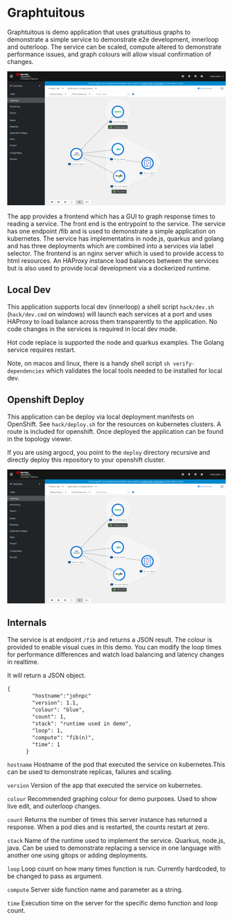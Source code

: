 # Graphtuitous

Graphtuitous is demo application that uses gratuitious graphs to demonstrate a simple service to demonstrate e2e development, innerloop and outerloop. The service can be scaled, compute altered to demonstrate performance issues, and graph colours will allow visual confirmation of changes.

![Gratuitous Graphs](graphtuitous.png)

The app provides a frontend which has a GUI to graph response times to reading a service. The front end is the entrypoint to the service. The service has  one endpoint /fib and is used to demonstrate a simple application on kubernetes. The service has implementatins in node.js, quarkus and golang and has three deployments which are combined into a services via label selector. The frontend is an nginx server which is used to provide access to html resources. An HAProxy instance load balances between the services but is also used to provide local development via a dockerized runtime.

## Local Dev 

This application supports local dev (innerloop) a shell script `hack/dev.sh` (`hack/dev.cmd` on windows) will launch each services at a port and uses HAProxy to load balance across them transparently to the application. No code changes in the services is required in local dev mode.

Hot code replace is supported the node and quarkus examples. The Golang service requires restart. 

Note, on macos and linux, there is a handy shell script `sh verify-dependencies` which validates the local tools needed to be installed for local dev.


## Openshift Deploy

This application can be deploy via local deployment manifests on OpenShift. See `hack/deploy.sh` for the resources on kubernetes clusters. A route is included for openshift.
Once deployed the application can be found in the topology viewer.

If you are using argocd, you point to the `deploy` directory recursive and directly deploy this repository to your openshift cluster. 

![Gratuitous Graphs](openshift.png)


## Internals 

The service is at endpoint `/fib` and returns a JSON result. The colour is provided to enable visual cues in this demo. 
You can modify the loop times for performance differences and watch load balancing and latency changes in realtime.

It will return a JSON object. 
```
{ 
        "hostname":"johnpc"
        "version": 1.1, 
        "colour": "blue",
        "count": 1,
        "stack": "runtime used in demo",  
        "loop": 1,
        "compute": "fib(n)",
        "time": 1
      }

``` 
 
`hostname`  Hostname of the pod that executed the service on kubernetes.This can be used to demonstrate replicas, failures
        and scaling.
	
`version` Version of the app that executed the service on kubernetes.  
  
 `colour`    Recommended graphing colour for demo purposes. Used to show live edit, and outerloop changes.
  
 `count`   Returns the number of times this server instance has returned a response.
        When a pod dies and is restarted, the counts restart at zero.
	
`stack`   Name of the runtime used to implement the service. Quarkus, node.js, java. 
        Can be used to demonstrate replacing a service in one language with another one using gitops or adding deployments.
	      
`loop` Loop count on how many times function is run. Currently hardcoded, to be changed to pass as argument.
   
   `compute` Server side function name and parameter as a string. 
  
   `time` Execution time on the server for the specific demo function and loop count.
   
